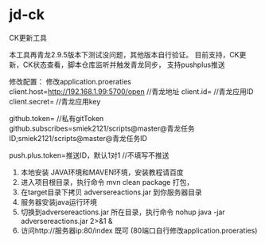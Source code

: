 # jd-ck

CK更新工具

  本工具再青龙2.9.5版本下测试没问题，其他版本自行验证。
  目前支持，CK更新，CK状态查看，脚本仓库监听并触发青龙同步， 支持pushplus推送


修改配置：
  修改application.proeraties
  client.host=http://192.168.1.99:5700/open    //青龙地址
  client.id=                                   //青龙应用ID
  client.secret=                               //青龙应用key

  github.token=             //私有gitToken
  github.subscribes=smiek2121/scripts@master@青龙任务ID;smiek2121/scripts@master@青龙任务ID

  push.plus.token=推送ID，默认1对1   //不填写不推送
  
1. 本地安装 JAVA环境和MAVEN环境，安装教程请百度
2. 进入项目根目录，执行命令  mvn clean package  打包，
3. 在target目录下拷贝 adversereactions.jar 到你服务器目录
4. 服务器安装java运行环境
5. 切换到adversereactions.jar 所在目录，执行命令  nohup java -jar adversereactions.jar 2>&1 & 
6. 访问http://服务器ip:80/index  既可 (80端口自行修改application.proeraties)

